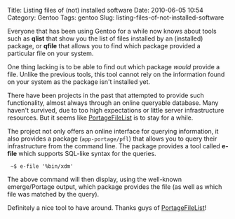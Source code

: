 Title: Listing files of (not) installed software
Date: 2010-06-05 10:54
Category: Gentoo
Tags: gentoo
Slug: listing-files-of-not-installed-software

Everyone that has been using Gentoo for a while now knows about tools
such as **qlist** that show you the list of files installed by an
(installed) package, or **qfile** that allows you to find which package
provided a particular file on your system.

One thing lacking is to be able to find out which package *would*
provide a file. Unlike the previous tools, this tool cannot rely on the
information found on your system as the package isn't installed yet.

There have been projects in the past that attempted to provide such
functionality, almost always through an online queryable database. Many
haven't survived, due to too high expectations or little server
infrastructure resources. But it seems like
[PortageFileList](http://www.portagefilelist.de) is to stay for a while.

The project not only offers an online interface for querying
information, it also provides a package (`app-portage/pfl`) that allows
you to query their infrastructure from the command line. The package
provides a tool called **e-file** which supports SQL-like syntax for the
queries.

` ~$ e-file '%bin/xdm'`

The above command will then display, using the well-known emerge/Portage
output, which package provides the file (as well as which file was
matched by the query).

Definitely a nice tool to have around. Thanks guys of
[PortageFileList](http://www.portagefilelist.de)!
